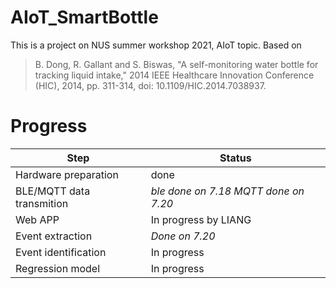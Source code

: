 # AIoT_SmartBottle
This is a project on NUS summer workshop 2021, AIoT topic.
Based on 
> B. Dong, R. Gallant and S. Biswas, "A self-monitoring water bottle for tracking liquid intake," 2014 IEEE Healthcare Innovation Conference (HIC), 2014, pp. 311-314, doi: 10.1109/HIC.2014.7038937.

# Progress
|Step|Status
|----|----|
|Hardware preparation|done
|BLE/MQTT data transmition|*ble done on 7.18* *MQTT done on 7.20*
|Web APP | In progress by LIANG
|Event extraction|*Done on 7.20*
|Event identification|In progress
Regression model|In progress

